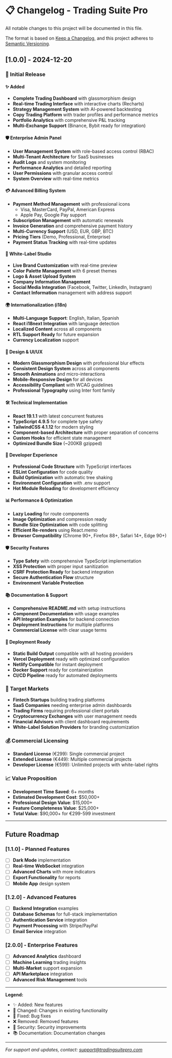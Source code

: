 # 📋 Changelog - Trading Suite Pro

All notable changes to this project will be documented in this file.

The format is based on [Keep a Changelog](https://keepachangelog.com/en/1.0.0/),
and this project adheres to [Semantic Versioning](https://semver.org/spec/v2.0.0.html).

## [1.0.0] - 2024-12-20

### 🎉 Initial Release

#### ✨ Added
- **Complete Trading Dashboard** with glassmorphism design
- **Real-time Trading Interface** with interactive charts (Recharts)
- **Strategy Management System** with AI-powered backtesting
- **Copy Trading Platform** with trader profiles and performance metrics
- **Portfolio Analytics** with comprehensive P&L tracking
- **Multi-Exchange Support** (Binance, Bybit ready for integration)

#### 🛡️ Enterprise Admin Panel
- **User Management System** with role-based access control (RBAC)
- **Multi-Tenant Architecture** for SaaS businesses
- **Audit Logs** and system monitoring
- **Performance Analytics** and detailed reporting
- **User Permissions** with granular access control
- **System Overview** with real-time metrics

#### 💳 Advanced Billing System
- **Payment Method Management** with professional icons
  - Visa, MasterCard, PayPal, American Express
  - Apple Pay, Google Pay support
- **Subscription Management** with automatic renewals
- **Invoice Generation** and comprehensive payment history
- **Multi-Currency Support** (USD, EUR, GBP, BTC)
- **Pricing Tiers** (Demo, Professional, Enterprise)
- **Payment Status Tracking** with real-time updates

#### 🎨 White-Label Studio
- **Live Brand Customization** with real-time preview
- **Color Palette Management** with 6 preset themes
- **Logo & Asset Upload System**
- **Company Information Management**
- **Social Media Integration** (Facebook, Twitter, LinkedIn, Instagram)
- **Contact Information** management with address support

#### 🌍 Internationalization (i18n)
- **Multi-Language Support**: English, Italian, Spanish
- **React i18next Integration** with language detection
- **Localized Content** across all components
- **RTL Support Ready** for future expansion
- **Currency Localization** support

#### 🎨 Design & UI/UX
- **Modern Glassmorphism Design** with professional blur effects
- **Consistent Design System** across all components
- **Smooth Animations** and micro-interactions
- **Mobile-Responsive Design** for all devices
- **Accessibility Compliant** with WCAG guidelines
- **Professional Typography** using Inter font family

#### 🛠️ Technical Implementation
- **React 19.1.1** with latest concurrent features
- **TypeScript 4.9.5** for complete type safety
- **TailwindCSS 4.1.12** for modern styling
- **Component-based Architecture** with proper separation of concerns
- **Custom Hooks** for efficient state management
- **Optimized Bundle Size** (~200KB gzipped)

#### 🔧 Developer Experience
- **Professional Code Structure** with TypeScript interfaces
- **ESLint Configuration** for code quality
- **Build Optimization** with automatic tree shaking
- **Environment Configuration** with .env support
- **Hot Module Reloading** for development efficiency

#### 📊 Performance & Optimization
- **Lazy Loading** for route components
- **Image Optimization** and compression ready
- **Bundle Size Optimization** with code splitting
- **Efficient Re-renders** using React.memo
- **Browser Compatibility** (Chrome 90+, Firefox 88+, Safari 14+, Edge 90+)

#### 🛡️ Security Features
- **Type Safety** with comprehensive TypeScript implementation
- **XSS Protection** with proper input sanitization
- **CSRF Protection Ready** for backend integration
- **Secure Authentication Flow** structure
- **Environment Variable Protection**

#### 📚 Documentation & Support
- **Comprehensive README.md** with setup instructions
- **Component Documentation** with usage examples
- **API Integration Examples** for backend connection
- **Deployment Instructions** for multiple platforms
- **Commercial License** with clear usage terms

#### 🚀 Deployment Ready
- **Static Build Output** compatible with all hosting providers
- **Vercel Deployment** ready with optimized configuration
- **Netlify Compatible** for instant deployment
- **Docker Support** ready for containerization
- **CI/CD Pipeline** ready for automated deployments

### 🎯 Target Markets
- **Fintech Startups** building trading platforms
- **SaaS Companies** needing enterprise admin dashboards
- **Trading Firms** requiring professional client portals
- **Cryptocurrency Exchanges** with user management needs
- **Financial Advisors** with client dashboard requirements
- **White-Label Solution Providers** for branding customization

### 💰 Commercial Licensing
- **Standard License** (€299): Single commercial project
- **Extended License** (€449): Multiple commercial projects
- **Developer License** (€599): Unlimited projects with white-label rights

### 📈 Value Proposition
- **Development Time Saved**: 6+ months
- **Estimated Development Cost**: $50,000+
- **Professional Design Value**: $15,000+
- **Feature Completeness Value**: $25,000+
- **Total Value**: $90,000+ for €299-599 investment

---

## Future Roadmap

### [1.1.0] - Planned Features
- [ ] **Dark Mode** implementation
- [ ] **Real-time WebSocket** integration
- [ ] **Advanced Charts** with more indicators
- [ ] **Export Functionality** for reports
- [ ] **Mobile App** design system

### [1.2.0] - Advanced Features
- [ ] **Backend Integration** examples
- [ ] **Database Schemas** for full-stack implementation
- [ ] **Authentication Service** integration
- [ ] **Payment Processing** with Stripe/PayPal
- [ ] **Email Service** integration

### [2.0.0] - Enterprise Features
- [ ] **Advanced Analytics** dashboard
- [ ] **Machine Learning** trading insights
- [ ] **Multi-Market** support expansion
- [ ] **API Marketplace** integration
- [ ] **Advanced Risk Management** tools

---

**Legend:**
- ✨ Added: New features
- 🔧 Changed: Changes in existing functionality  
- 🐛 Fixed: Bug fixes
- ❌ Removed: Removed features
- 🚨 Security: Security improvements
- 📚 Documentation: Documentation changes

---

*For support and updates, contact: support@tradingsuitepro.com*